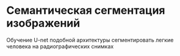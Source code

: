 # Семантическая сегментация изображений

Обучение U-net подобной архитектуры сегментировать легкие человека на радиографических снимках
